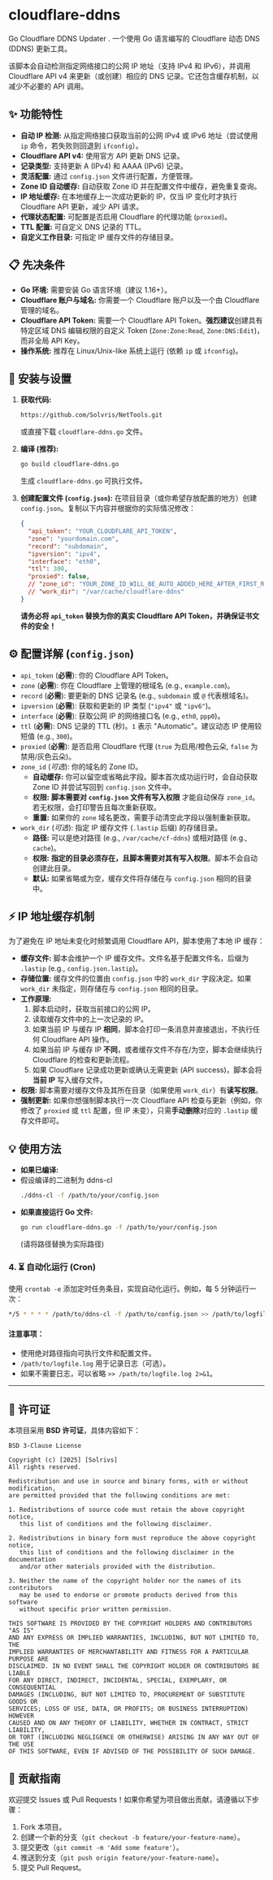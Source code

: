 
# cloudflare-ddns 
Go Cloudflare DDNS Updater .
一个使用 Go 语言编写的 Cloudflare 动态 DNS (DDNS) 更新工具。

该脚本会自动检测指定网络接口的公网 IP 地址（支持 IPv4 和 IPv6），并调用 Cloudflare API v4 来更新（或创建）相应的 DNS 记录。它还包含缓存机制，以减少不必要的 API 调用。

## ✨ 功能特性

*   **自动 IP 检测:** 从指定网络接口获取当前的公网 IPv4 或 IPv6 地址（尝试使用 `ip` 命令，若失败则回退到 `ifconfig`）。
*   **Cloudflare API v4:** 使用官方 API 更新 DNS 记录。
*   **记录类型:** 支持更新 A (IPv4) 和 AAAA (IPv6) 记录。
*   **灵活配置:** 通过 `config.json` 文件进行配置，方便管理。
*   **Zone ID 自动缓存:** 自动获取 Zone ID 并在配置文件中缓存，避免重复查询。
*   **IP 地址缓存:** 在本地缓存上一次成功更新的 IP，仅当 IP 变化时才执行 Cloudflare API 更新，减少 API 请求。
*   **代理状态配置:** 可配置是否启用 Cloudflare 的代理功能 (`proxied`)。
*   **TTL 配置:** 可自定义 DNS 记录的 TTL。
*   **自定义工作目录:** 可指定 IP 缓存文件的存储目录。

## 📋 先决条件

*   **Go 环境:** 需要安装 Go 语言环境（建议 1.16+）。
*   **Cloudflare 账户与域名:** 你需要一个 Cloudflare 账户以及一个由 Cloudflare 管理的域名。
*   **Cloudflare API Token:** 需要一个 Cloudflare API Token。**强烈建议**创建具有特定区域 DNS 编辑权限的自定义 Token (`Zone:Zone:Read`, `Zone:DNS:Edit`)，而非全局 API Key。
*   **操作系统:** 推荐在 Linux/Unix-like 系统上运行 (依赖 `ip` 或 `ifconfig`)。

## 🚀 安装与设置

1.  **获取代码:**
    ```bash
    https://github.com/Solvris/NetTools.git
    ```
    或直接下载 `cloudflare-ddns.go` 文件。

2.  **编译 (推荐):**
    ```bash
    go build cloudflare-ddns.go
    ```
    生成 `cloudflare-ddns.go` 可执行文件。

3.  **创建配置文件 (`config.json`):**
    在项目目录（或你希望存放配置的地方）创建 `config.json`。复制以下内容并根据你的实际情况修改：

    ```json
    {
      "api_token": "YOUR_CLOUDFLARE_API_TOKEN",
      "zone": "yourdomain.com",
      "record": "subdomain",
      "ipversion": "ipv4",
      "interface": "eth0",
      "ttl": 300,
      "proxied": false,
      // "zone_id": "YOUR_ZONE_ID_WILL_BE_AUTO_ADDED_HERE_AFTER_FIRST_RUN",
      // "work_dir": "/var/cache/cloudflare-ddns"
    }
    ```
    **请务必将 `api_token` 替换为你的真实 Cloudflare API Token，并确保证书文件的安全！**

## ⚙️ 配置详解 (`config.json`)

*   `api_token` (**必需**): 你的 Cloudflare API Token。
*   `zone` (**必需**): 你在 Cloudflare 上管理的根域名 (e.g., `example.com`)。
*   `record` (**必需**): 要更新的 DNS 记录名 (e.g., `subdomain` 或 `@` 代表根域名)。
*   `ipversion` (**必需**): 获取和更新的 IP 类型 (`"ipv4"` 或 `"ipv6"`)。
*   `interface` (**必需**): 获取公网 IP 的网络接口名 (e.g., `eth0`, `ppp0`)。
*   `ttl` (**必需**): DNS 记录的 TTL (秒)。`1` 表示 "Automatic"。建议动态 IP 使用较短值 (e.g., `300`)。
*   `proxied` (**必需**): 是否启用 Cloudflare 代理 (`true` 为启用/橙色云朵, `false` 为禁用/灰色云朵)。
*   `zone_id` (*可选*): 你的域名的 Zone ID。
    *   **自动缓存:** 你可以留空或省略此字段。脚本首次成功运行时，会自动获取 Zone ID 并尝试写回到 `config.json` 文件中。
    *   **权限:** **脚本需要对 `config.json` 文件有写入权限** 才能自动保存 `zone_id`。若无权限，会打印警告且每次重新获取。
    *   **重置:** 如果你的 `zone` 域名更改，需要手动清空此字段以强制重新获取。
*   `work_dir` (*可选*): 指定 IP 缓存文件 (`.lastip` 后缀) 的存储目录。
    *   **路径:** 可以是绝对路径 (e.g., `/var/cache/cf-ddns`) 或相对路径 (e.g., `cache`)。
    *   **权限:** **指定的目录必须存在，且脚本需要对其有写入权限**。脚本不会自动创建此目录。
    *   **默认:** 如果省略或为空，缓存文件将存储在与 `config.json` 相同的目录中。

## ⚡ IP 地址缓存机制

为了避免在 IP 地址未变化时频繁调用 Cloudflare API，脚本使用了本地 IP 缓存：

*   **缓存文件:** 脚本会维护一个 IP 缓存文件。文件名基于配置文件名，后缀为 `.lastip` (e.g., `config.json.lastip`)。
*   **存储位置:** 缓存文件的位置由 `config.json` 中的 `work_dir` 字段决定。如果 `work_dir` 未指定，则存储在与 `config.json` 相同的目录。
*   **工作原理:**
    1.  脚本启动时，获取当前接口的公网 IP。
    2.  读取缓存文件中的上一次记录的 IP。
    3.  如果当前 IP 与缓存 IP **相同**，脚本会打印一条消息并直接退出，不执行任何 Cloudflare API 操作。
    4.  如果当前 IP 与缓存 IP **不同**，或者缓存文件不存在/为空，脚本会继续执行 Cloudflare 的检查和更新流程。
    5.  如果 Cloudflare 记录成功更新或确认无需更新 (API success)，脚本会将**当前 IP** 写入缓存文件。
*   **权限:** 脚本需要对缓存文件及其所在目录（如果使用 `work_dir`）有**读写权限**。
*   **强制更新:** 如果你想强制脚本执行一次 Cloudflare API 检查与更新（例如，你修改了 `proxied` 或 `ttl` 配置，但 IP 未变），只需**手动删除**对应的 `.lastip` 缓存文件即可。

## 💡 使用方法

*   **如果已编译:**
*   假设编译的二进制为 ddns-cl
    ```bash
    ./ddns-cl -f /path/to/your/config.json
    ```
*   **如果直接运行 Go 文件:**
    ```bash
    go run cloudflare-ddns.go -f /path/to/your/config.json
    ```
    (请将路径替换为实际路径)

### 4. ⏳ 自动化运行 (Cron)
使用 `crontab -e` 添加定时任务条目，实现自动化运行。例如，每 5 分钟运行一次：

```bash
*/5 * * * * /path/to/ddns-cl -f /path/to/config.json >> /path/to/logfile.log 2>&1
```

#### 注意事项：
- 使用绝对路径指向可执行文件和配置文件。
- `/path/to/logfile.log` 用于记录日志（可选）。
- 如果不需要日志，可以省略 `>> /path/to/logfile.log 2>&1`。

---

## 📜 许可证

本项目采用 **BSD 许可证**，具体内容如下：

```text
BSD 3-Clause License

Copyright (c) [2025] [Solrivs]
All rights reserved.

Redistribution and use in source and binary forms, with or without modification,
are permitted provided that the following conditions are met:

1. Redistributions of source code must retain the above copyright notice,
   this list of conditions and the following disclaimer.

2. Redistributions in binary form must reproduce the above copyright notice,
   this list of conditions and the following disclaimer in the documentation
   and/or other materials provided with the distribution.

3. Neither the name of the copyright holder nor the names of its contributors
   may be used to endorse or promote products derived from this software
   without specific prior written permission.

THIS SOFTWARE IS PROVIDED BY THE COPYRIGHT HOLDERS AND CONTRIBUTORS "AS IS"
AND ANY EXPRESS OR IMPLIED WARRANTIES, INCLUDING, BUT NOT LIMITED TO, THE
IMPLIED WARRANTIES OF MERCHANTABILITY AND FITNESS FOR A PARTICULAR PURPOSE ARE
DISCLAIMED. IN NO EVENT SHALL THE COPYRIGHT HOLDER OR CONTRIBUTORS BE LIABLE
FOR ANY DIRECT, INDIRECT, INCIDENTAL, SPECIAL, EXEMPLARY, OR CONSEQUENTIAL
DAMAGES (INCLUDING, BUT NOT LIMITED TO, PROCUREMENT OF SUBSTITUTE GOODS OR
SERVICES; LOSS OF USE, DATA, OR PROFITS; OR BUSINESS INTERRUPTION) HOWEVER
CAUSED AND ON ANY THEORY OF LIABILITY, WHETHER IN CONTRACT, STRICT LIABILITY,
OR TORT (INCLUDING NEGLIGENCE OR OTHERWISE) ARISING IN ANY WAY OUT OF THE USE
OF THIS SOFTWARE, EVEN IF ADVISED OF THE POSSIBILITY OF SUCH DAMAGE.
```
## 🤝 贡献指南

欢迎提交 Issues 或 Pull Requests！如果你希望为项目做出贡献，请遵循以下步骤：
1. Fork 本项目。
2. 创建一个新的分支（`git checkout -b feature/your-feature-name`）。
3. 提交更改（`git commit -m 'Add some feature'`）。
4. 推送到分支（`git push origin feature/your-feature-name`）。
5. 提交 Pull Request。
